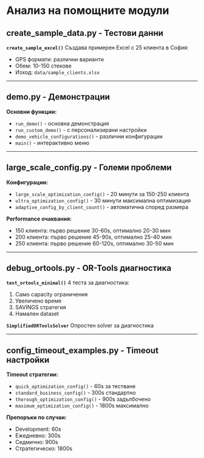 # Анализ на помощните модули

## create_sample_data.py - Тестови данни

**`create_sample_excel()`**
Създава примерен Excel с 25 клиента в София:
- GPS формати: различни варианти
- Обем: 10-150 стекове
- Изход: `data/sample_clients.xlsx`

---

## demo.py - Демонстрации

**Основни функции:**
- `run_demo()` - основна демонстрация
- `run_custom_demo()` - с персонализирани настройки
- `demo_vehicle_configurations()` - различни конфигурации
- `main()` - интерактивно меню

---

## large_scale_config.py - Големи проблеми

**Конфигурации:**
- `large_scale_optimization_config()` - 20 минути за 150-250 клиента
- `ultra_optimization_config()` - 30 минути максимална оптимизация
- `adaptive_config_by_client_count()` - автоматична според размера

**Performance очаквания:**
- 150 клиента: първо решение 30-60s, оптимално 20-30 мин
- 200 клиента: първо решение 45-90s, оптимално 25-40 мин  
- 250 клиента: първо решение 60-120s, оптимално 30-50 мин

---

## debug_ortools.py - OR-Tools диагностика

**`test_ortools_minimal()`**
4 теста за диагностика:
1. Само capacity ограничения
2. Увеличено време
3. SAVINGS стратегия  
4. Намален dataset

**`SimplifiedORToolsSolver`**
Опростен solver за диагностика

---

## config_timeout_examples.py - Timeout настройки

**Timeout стратегии:**
- `quick_optimization_config()` - 60s за тестване
- `standard_business_config()` - 300s стандартно
- `thorough_optimization_config()` - 900s задълбочено
- `maximum_optimization_config()` - 1800s максимално

**Препоръки по случаи:**
- Development: 60s
- Ежедневно: 300s
- Седмично: 900s
- Стратегическо: 1800s 